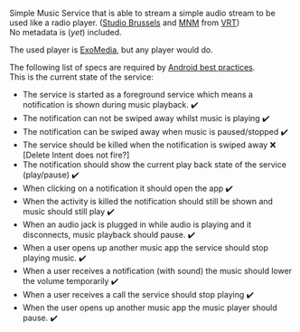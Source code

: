 Simple Music Service that is able to stream a simple audio stream to be used like a radio player. ([Studio Brussels][2] and [MNM][3] from [VRT][1])  
No metadata is (_yet_) included.  

The used player is [ExoMedia][4], but any player would do.

The following list of specs are required by [Android best practices][5].  
This is the current state of the service:  
- The service is started as a foreground service which means a notification is shown during music playback. :heavy_check_mark:
- The notification can not be swiped away whilst music is playing :heavy_check_mark:
- The notification can be swiped away when music is paused/stopped :heavy_check_mark:
- The service should be killed when the notification is swiped away :x: [Delete Intent does not fire?]
- The notification should show the current play back state of the service (play/pause) :heavy_check_mark:
- When clicking on a notification it should open the app :heavy_check_mark:
- When the activity is killed the notification should still be shown and music should still play :heavy_check_mark:
- When an audio jack is plugged in while audio is playing and it disconnects, music playback should pause. :heavy_check_mark:
- When a user opens up another music app the service should stop playing music. :heavy_check_mark:
- When a user receives a notification (with sound) the music should lower the volume temporarily :heavy_check_mark:
- When a user receives a call the service should stop playing :heavy_check_mark:
- When the user opens up another music app the music player should pause. :heavy_check_mark:

[1]: http://vrt.be/
[2]: https://stubru.be/
[3]: https://mnm.be/
[4]: https://github.com/brianwernick/ExoMedia
[5]: https://developer.android.com/guide/topics/media-apps/audio-app/building-an-audio-app
